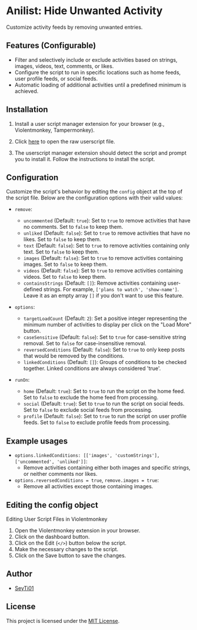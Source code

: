 # Anilist: Hide Unwanted Activity

Customize activity feeds by removing unwanted entries.

## Features (Configurable)

- Filter and selectively include or exclude activities based on strings, images, videos, text, comments, or likes.
- Configure the script to run in specific locations such as home feeds, user profile feeds, or social feeds.
- Automatic loading of additional activities until a predefined minimum is achieved.

## Installation

1. Install a user script manager extension for your browser (e.g., Violentmonkey, Tampermonkey).

2. Click [here](https://github.com/SeyTi01/anilist-hide-uncommented-activity/raw/1.8/src/hideUncommentedActivity.user.js) to open the raw userscript file.

3. The userscript manager extension should detect the script and prompt you to install it. Follow the instructions to install the script.

## Configuration

Customize the script's behavior by editing the `config` object at the top of the script file. Below are the configuration options with their valid values:

- `remove`:
  - `uncommented` (Default: `true`): Set to `true` to remove activities that have no comments. Set to `false` to keep them.
  - `unliked` (Default: `false`): Set to `true` to remove activities that have no likes. Set to `false` to keep them.
  - `text` (Default: `false`): Set to `true` to remove activities containing only text. Set to `false` to keep them.
  - `images` (Default: `false`): Set to `true` to remove activities containing images. Set to `false` to keep them.
  - `videos` (Default: `false`): Set to `true` to remove activities containing videos. Set to `false` to keep them.
  - `containsStrings` (Default: `[]`): Remove activities containing user-defined strings. For example, `['plans to watch', 'show-name']`. Leave it as an empty array `[]` if you don't want to use this feature.

- `options`:
  - `targetLoadCount` (Default: `2`): Set a positive integer representing the minimum number of activities to display per click on the "Load More" button.
  - `caseSensitive` (Default: `false`): Set to `true` for case-sensitive string removal. Set to `false` for case-insensitive removal.
  - `reversedConditions` (Default: `false`): Set to `true` to only keep posts that would be removed by the conditions.
  - `linkedConditions` (Default: `[]`): Groups of conditions to be checked together. Linked conditions are always considered 'true'.

- `runOn`:
  - `home` (Default: `true`): Set to `true` to run the script on the home feed. Set to `false` to exclude the home feed from processing.
  - `social` (Default: `true`): Set to `true` to run the script on social feeds. Set to `false` to exclude social feeds from processing.
  - `profile` (Default: `false`): Set to `true` to run the script on user profile feeds. Set to `false` to exclude profile feeds from processing.

## Example usages

- `options.linkedConditions: [['images', 'customStrings'], ['uncommented', 'unliked']]`: 
  - Remove activities containing either both images and specific strings, or neither comments nor likes.
- `options.reversedConditions = true`, `remove.images = true`: 
  - Remove all activities except those containing images.

## Editing the config object

Editing User Script Files in Violentmonkey

1. Open the Violentmonkey extension in your browser.
2. Click on the dashboard button.
3. Click on the Edit (`</>`) button below the script.
4. Make the necessary changes to the script.
5. Click on the Save button to save the changes.

## Author

- [SeyTi01](https://github.com/SeyTi01)

## License

This project is licensed under the [MIT License](https://github.com/SeyTi01/anilist-hide-uncommented-activity/raw/1.8/LICENSE).